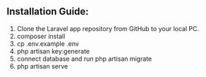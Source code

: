 ## Installation Guide:
1. Clone the Laravel app repository from GitHub to your local PC.
2. composer install
3. cp .env.example .env
4. php artisan key:generate
5. connect database and run php artisan migrate
6. php artisan serve
